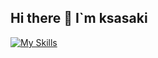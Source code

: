 ## Hi there 👋 I`m ksasaki

[![My Skills](https://skillicons.dev/icons?i=js,azure,cs,docker,dotnet,gitlab,ts)](https://skillicons.dev)
<!--
**ksasaki-1/ksasaki-1** is a ✨ _special_ ✨ repository because its `README.md` (this file) appears on your GitHub profile.

Here are some ideas to get you started:

- 🔭 I’m currently working on ...
- 🌱 I’m currently learning ...
- 👯 I’m looking to collaborate on ...
- 🤔 I’m looking for help with ...
- 💬 Ask me about ...
- 📫 How to reach me: ...
- 😄 Pronouns: ...
- ⚡ Fun fact: ...
-->
